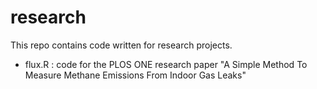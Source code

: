 # research

This repo contains code written for research projects.

- flux.R : code for the PLOS ONE research paper "A Simple Method To Measure Methane Emissions From Indoor Gas Leaks"
